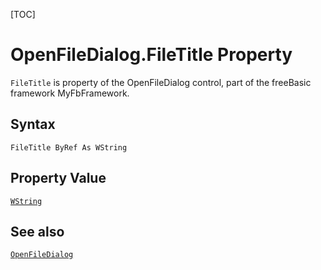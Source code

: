 [TOC]
# OpenFileDialog.FileTitle Property

`FileTitle` is property of the OpenFileDialog control, part of the freeBasic framework MyFbFramework.
## Syntax
```freeBasic
FileTitle ByRef As WString
```
## Property Value
[`WString`]("https://www.freebasic.net/wiki/KeyPgWString")
## See also
[`OpenFileDialog`](OpenFileDialog.md)
